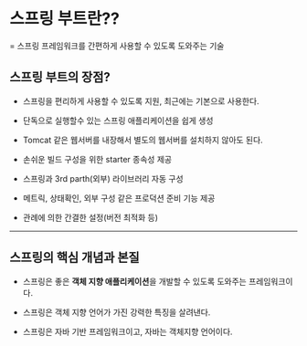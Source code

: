 # 스프링 부트란??

= 스프링 프레임워크를 간편하게 사용할 수 있도록 도와주는 기술

## 스프링 부트의 장점?

- 스프링을 편리하게 사용할 수 있도록 지원, 최근에는 기본으로 사용한다.

- 단독으로 실행할수 있는 스프링 애플리케이션을 쉽게 생성

- Tomcat 같은 웹서버를 내장해서 별도의 웹서버를 설치하지 않아도 된다.

- 손쉬운 빌드 구성을 위한 starter 종속성 제공

- 스프링과 3rd parth(외부) 라이브러리 자동 구성

- 메트릭, 상태확인, 외부 구성 같은 프로덕션 준비 기능 제공

- 관례에 의한 간결한 설정(버전 최적화 등)

---

## 스프링의 핵심 개념과 본질

- 스프링은 좋은 **객체 지향 애플리케이션**을 개발할 수 있도록 도와주는 프레임워크이다.

- 스프링은 객체 지향 언어가 가진 강력한 특징을 살려낸다.

- 스프링은 자바 기반 프레임워크이고, 자바는 객체지향 언어이다.
